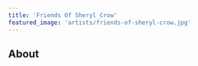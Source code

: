 ```yaml
---
title: 'Friends Of Sheryl Crow'
featured_image: 'artists/friends-of-sheryl-crow.jpg'
---
```


## About


